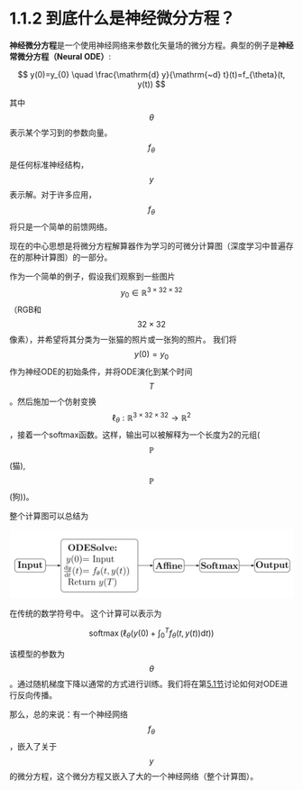 # 1.1.2 到底什么是神经微分方程？

**神经微分方程**是一个使用神经网络来参数化矢量场的微分方程。典型的例子是**神经常微分方程（Neural ODE）**:

$$
y(0)=y_{0} \quad \frac{\mathrm{d} y}{\mathrm{~d} t}(t)=f_{\theta}(t, y(t))
$$

其中$$\theta$$表示某个学习到的参数向量。$$f_\theta$$是任何标准神经结构，$$y$$表示解。对于许多应用，$$f_\theta$$将只是一个简单的前馈网络。

现在的中心思想是将微分方程解算器作为学习的可微分计算图（深度学习中普遍存在的那种计算图）的一部分。



作为一个简单的例子，假设我们观察到一些图片$$y_{0} \in\mathbb{R}^{3\times 32\times 32}$$（RGB和$$32\times 32$$像素），并希望将其分类为一张猫的照片或一张狗的照片。 我们将$$y(0)=y_{0}$$作为神经ODE的初始条件，并将ODE演化到某个时间$$T$$。然后施加一个仿射变换$$\ell_{\theta}: \mathbb{R}^{3 \times 32 \times 32} \rightarrow \mathbb{R}^{2}$$，接着一个softmax函数。这样，输出可以被解释为一个长度为2的元组($$\mathbb{P}$$(猫), $$\mathbb{P}$$(狗))。

整个计算图可以总结为

![一个简单的神经ODE的计算图](../../.gitbook/assets/f11.png)

在传统的数学符号中。 这个计算可以表示为



$$
\operatorname{softmax}\left(\ell_{\theta}\left(y(0)+\int_{0}^{T} f_{\theta}(t, y(t)) \mathrm{d} t\right)\right)
$$

该模型的参数为$$\theta$$。通过随机梯度下降以通常的方式进行训练。我们将在第[5.1节](../../5-shen-jing-wei-fen-fang-cheng-shu-zhi-jie/5.1-chuan-guo-odes-de-fan-xiang-chuan-bo.md)讨论如何对ODE进行反向传播。

那么，总的来说：有一个神经网络$$f_\theta$$，嵌入了关于$$y$$的微分方程，这个微分方程又嵌入了大的一个神经网络（整个计算图）。
